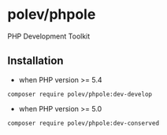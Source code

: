 polev/phpole
=============

PHP Development Toolkit

Installation
--------------

* when PHP version >= 5.4

```
composer require polev/phpole:dev-develop
```

* when PHP version >= 5.0

```
composer require polev/phpole:dev-conserved
```
